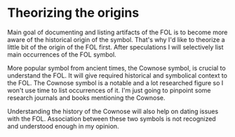 # Theorizing the origins

Main goal of documenting and listing artifacts of the FOL is to become more aware of the historical origin of the symbol. That's why I'd like to theorize a little bit of the origin of the FOL first. After speculations I will selectively list main occurrences of the FOL symbol.

More popular symbol from ancient times, the Cownose symbol, is crucial to understand the FOL. It will give required historical and symbolical context to the FOL. The Cownose symbol is a notable and a lot researched figure so I won't use time to list occurrences of it. I'm just going to pinpoint some research journals and books mentioning the Cownose.

Understanding the history of the Cownose will also help on dating issues with the FOL. Association between these two symbols is not recognized and understood enough in my opinion.